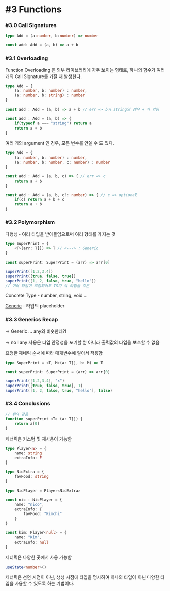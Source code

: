 # #3 Functions

### #3.0 Call Signatures

```typescript
type Add = (a:number, b:number) => number

const add: Add = (a, b) => a + b
```



### #3.1 Overloading

Function Overloading 은 외부 라이브러리에 자주 보이는 형태로, 하나의 함수가 여러 개의 Call Signature를 가질 때 발생한다.

```typescript
type Add = {
    (a: number, b: number) : number,
    (a: number, b: string) : number
}

const add : Add = (a, b) => a + b // err => b가 string일 경우 + 가 안됨

const add : Add = (a, b) => {
    if(typeof a === "string") return a
    return a + b
}
```

여러 개의 argument 인 경우, 모든 변수를 안쓸 수 도 있다.

```typescript
type Add = {
    (a: number, b: number) : number,
    (a: number, b: number, c: number) : number
}

const add : Add = (a, b, c) => { // err => c
    return a + b
}

const add : Add = (a, b, c?: number) => { // c => optional
    if(c) return a + b + c
    return a + b
}

```



### #3.2 Polymorphism

다형성 - 여러 타입을 받아들임으로써 여러 형태를 가지는 것

```typescript
type SuperPrint = {
    <T>(arr: T[]) => T // <---> : Generic
}

const superPrint: SuperPrint = (arr) => arr[0]

superPrint([1,2,3,4])
superPrint([true, false, true])
superPrint([1, 2, false, true, "hello"])
// 여러 타입이 포함되어도 TS가 각 타입을 추론
```

Concrete Type - number, string, void ...

[Generic](https://www.typescriptlang.org/docs/handbook/2/generics.html#handbook-content) - 타입의 placeholder



### #3.3 Generics Recap

\=> Generic ... any와 비슷한데?!

\=> no ! any 사용은 타입 안정성을 포기할 뿐 아니라 출력값의 타입을 보호할 수 없음



요청한 제네릭 순서에 따라 매개변수에 알아서 적용함

```typescript
type SuperPrint = <T, M>(a: T[], b: M) => T

const superPrint: SuperPrint = (arr) => arr[0]

superPrint([1,2,3,4], "x")
superPrint([true, false, true], 1)
superPrint([1, 2, false, true, "hello"], false)
```



### #3.4 Conclusions

```typescript
// 위와 같음
function superPrint <T> (a: T[]) {
    return a[0]
}
```



제너릭은 커스텀 및 재사용이 가능함

```typescript
type Player<E> = {
    name: string
    extraInfo: E
}

type NicExtra = {
    favFood: string
}

type NicPlayer = Player<NicExtra>

const nic : NicPlayer = {
    name: "nico",
    extraInfo: {
        favFood: "Kimchi"
    }
}

const kim: Player<null> = {
    name: "Kim",
    extraInfo: null
}
```



제너릭은 다양한 곳에서 사용 가능함

```typescript
useState<number>()
```



제너릭은 선언 시점이 아닌, 생성 시점에 타입을 명시하여 하나의 타입이 아닌 다양한 타입을 사용할 수 있도록 하는 기법이다.

